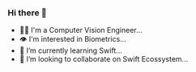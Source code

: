 ### Hi there 👋

<!--
**tibaes/tibaes** is a ✨ _special_ ✨ repository because its `README.md` (this file) appears on your GitHub profile.

Here are some ideas to get you started:

- 🔭 I’m currently working on ...
- 🌱 I’m currently learning ...
- 👯 I’m looking to collaborate on ...
- 🤔 I’m looking for help with ...
- 💬 Ask me about ...
- 📫 How to reach me: ...
- 😄 Pronouns: ...
- ⚡ Fun fact: ...
-->

- 🥷🏼 I'm a Computer Vision Engineer...
- 👁 I'm interested in Biometrics...
- 🌱 I’m currently learning Swift...
- 💞 I’m looking to collaborate on Swift Ecossystem...
